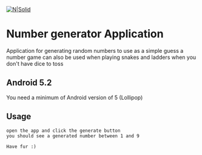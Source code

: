 [![N|Solid](https://www.drupal.org/files/issues/ddocs-3.gif)](https://docs.google.com/spreadsheets/d/1INSlOjEKIf4q_UXiSpsn_lKb8VHZKI3XWxlIkIAOawM/edit#gid=0)

Number generator Application
================

Application for generating random numbers to use as a simple guess a number game
can also be used when playing snakes and ladders when you don't have dice to toss

Android 5.2
---------

You need a minimum of Android version of 5 (Lollipop)


Usage
-----------
	open the app and click the generate button
	you should see a generated number between 1 and 9
	
	Have fur :)
 